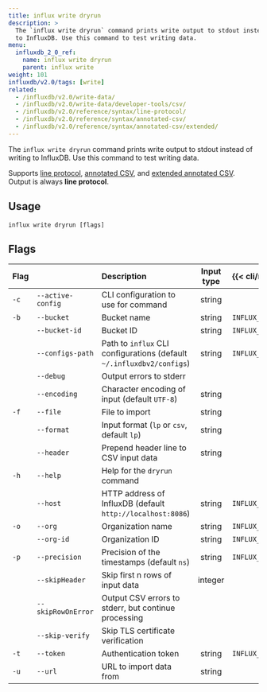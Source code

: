 ```yaml
---
title: influx write dryrun
description: >
  The `influx write dryrun` command prints write output to stdout instead of writing
  to InfluxDB. Use this command to test writing data.
menu:
  influxdb_2_0_ref:
    name: influx write dryrun
    parent: influx write
weight: 101
influxdb/v2.0/tags: [write]
related:
  - /influxdb/v2.0/write-data/
  - /influxdb/v2.0/write-data/developer-tools/csv/
  - /influxdb/v2.0/reference/syntax/line-protocol/
  - /influxdb/v2.0/reference/syntax/annotated-csv/
  - /influxdb/v2.0/reference/syntax/annotated-csv/extended/
---
```


The `influx write dryrun` command prints write output to stdout instead of writing
to InfluxDB. Use this command to test writing data.

Supports [line protocol](/influxdb/v2.0/reference/syntax/line-protocol),
[annotated CSV](/influxdb/v2.0/reference/syntax/annotated-csv), and
[extended annotated CSV](/influxdb/v2.0/reference/syntax/annotated-csv/extended).
Output is always **line protocol**.

## Usage
```
influx write dryrun [flags]
```

## Flags
| Flag |                    | Description                                                           | Input type | {{< cli/mapped >}}   |
|:---- |:---                |:-----------                                                           |:----------:|:------------------   |
| `-c` | `--active-config`  | CLI configuration to use for command                                  | string     |                      |
| `-b` | `--bucket`         | Bucket name                                                           | string     | `INFLUX_BUCKET_NAME` |
|      | `--bucket-id`      | Bucket ID                                                             | string     | `INFLUX_BUCKET_ID`   |
|      | `--configs-path`   | Path to `influx` CLI configurations (default `~/.influxdbv2/configs`) | string     |`INFLUX_CONFIGS_PATH` |
|      | `--debug`          | Output errors to stderr                                               |            |                      |
|      | `--encoding`       | Character encoding of input (default `UTF-8`)                         | string     |                      |
| `-f` | `--file`           | File to import                                                        | string     |                      |
|      | `--format`         | Input format (`lp` or `csv`, default `lp`)                            | string     |                      |
|      | `--header`         | Prepend header line to CSV input data                                 | string     |                      |
| `-h` | `--help`           | Help for the `dryrun` command                                         |            |                      |
|      | `--host`           | HTTP address of InfluxDB (default `http://localhost:8086`)            | string     | `INFLUX_HOST`        |
| `-o` | `--org`            | Organization name                                                     | string     | `INFLUX_ORG`         |
|      | `--org-id`         | Organization ID                                                       | string     | `INFLUX_ORG_ID`      |
| `-p` | `--precision`      | Precision of the timestamps (default `ns`)                            | string     | `INFLUX_PRECISION`   |
|      | `--skipHeader`     | Skip first n rows of input data                                       | integer    |                      |
|      | `--skipRowOnError` | Output CSV errors to stderr, but continue processing                  |            |                      |
|      | `--skip-verify`    | Skip TLS certificate verification                                     |            |                      |
| `-t` | `--token`          | Authentication token                                                  | string     | `INFLUX_TOKEN`       |
| `-u` | `--url`            | URL to import data from                                               | string     |                      |
